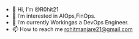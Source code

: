 - 👋 Hi, I’m @R0hit21
- 👀 I’m interested in AIOps,FinOps.
- 🌱 I’m currently Workingas a DevOps Engineer.
- 📫 How to reach me rohitmanjare21@gmail.com

<!---
R0hit21/R0hit21 is a ✨ special ✨ repository because its `README.md` (this file) appears on your GitHub profile.
You can click the Preview link to take a look at your changes.
--->

